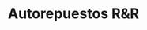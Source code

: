 ---
title: "Autorepuestos R&R"
url: /puerto-de-san-jose/autorepuestos-ryr/
shop: piezas de automóviles
---